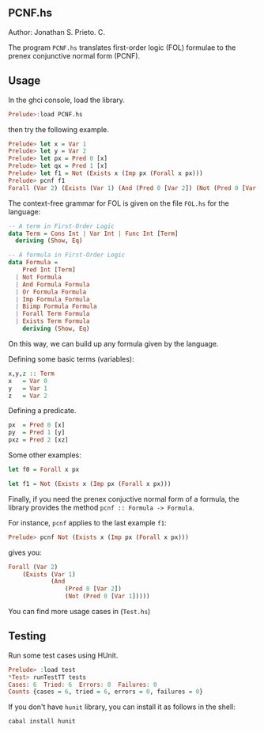 PCNF.hs
---
Author: Jonathan S. Prieto. C.

The program `PCNF.hs` translates first-order logic (FOL) formulae to the
prenex conjunctive normal form (PCNF).

Usage
---
In the ghci console, load the library.

```Haskell
Prelude>:load PCNF.hs
```
then try the following example.

```Haskell
Prelude> let x = Var 1
Prelude> let y = Var 2
Prelude> let px = Pred 0 [x]
Prelude> let qx = Pred 1 [x]
Prelude> let f1 = Not (Exists x (Imp px (Forall x px)))
Prelude> pcnf f1
Forall (Var 2) (Exists (Var 1) (And (Pred 0 [Var 2]) (Not (Pred 0 [Var 1]))))
```

The context-free grammar for FOL is given on the file `FOL.hs` for the
language:

```Haskell
-- A term in First-Order Logic
data Term = Cons Int | Var Int | Func Int [Term]
  deriving (Show, Eq)

-- A formula in First-Order Logic
data Formula =
    Pred Int [Term]
  | Not Formula
  | And Formula Formula
  | Or Formula Formula
  | Imp Formula Formula
  | Biimp Formula Formula
  | Forall Term Formula
  | Exists Term Formula
    deriving (Show, Eq)
```

On this way, we can build up any formula given by the language.

Defining some basic terms (variables):

```Haskell
x,y,z :: Term
x   = Var 0
y   = Var 1
z   = Var 2
```

Defining a predicate.
```Haskell
px  = Pred 0 [x]
py  = Pred 1 [y]
pxz = Pred 2 [xz]
```

Some other examples:

```Haskell
let f0 = Forall x px
```

```Haskell
let f1 = Not (Exists x (Imp px (Forall x px)))
```

Finally, if you need the prenex conjuctive normal form of a formula,
the library provides the method `pcnf :: Formula -> Formula`.

For instance, `pcnf` applies to the last example `f1`:

```Haskell
Prelude> pcnf Not (Exists x (Imp px (Forall x px)))
```

gives you:

```Haskell
Forall (Var 2)
    (Exists (Var 1)
            (And
                (Pred 0 [Var 2])
                (Not (Pred 0 [Var 1]))))
```

You can find more usage cases in (`Test.hs`)

Testing
---
Run some test cases using HUnit.

```Haskell
Prelude> :load test
*Test> runTestTT tests
Cases: 6  Tried: 6  Errors: 0  Failures: 0
Counts {cases = 6, tried = 6, errors = 0, failures = 0}
```

If you don't have `hunit` library, you can install it as follows in the shell:

```Haskell
cabal install hunit
```
